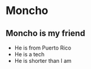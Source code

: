 # Moncho

## Moncho is my friend

- He is from Puerto Rico
- He is a tech
- He is shorter than I am
